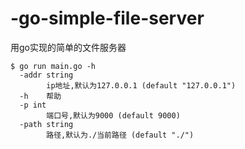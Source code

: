 # -go-simple-file-server
用go实现的简单的文件服务器
```shell
$ go run main.go -h                                                          
  -addr string
        ip地址,默认为127.0.0.1 (default "127.0.0.1")
  -h    帮助
  -p int
        端口号,默认为9000 (default 9000)
  -path string
        路径,默认为./当前路径 (default "./")
```
